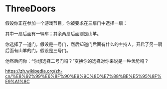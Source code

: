 # ThreeDoors

假设你正在参加一个游戏节目，你被要求在三扇门中选择一扇：

其中一扇后面有一辆车；其余两扇后面则是山羊。

你选择了一道门，假设是一号门，然后知道门后面有什么的主持人，开启了另一扇后面有山羊的门，假设是三号门。

他然后问你：“你想选择二号门吗？”变换你的选择对你来说是一种优势吗？

https://zh.wikipedia.org/zh-cn/%E8%92%99%E6%8F%90%E9%9C%8D%E7%88%BE%E5%95%8F%E9%A1%8C
